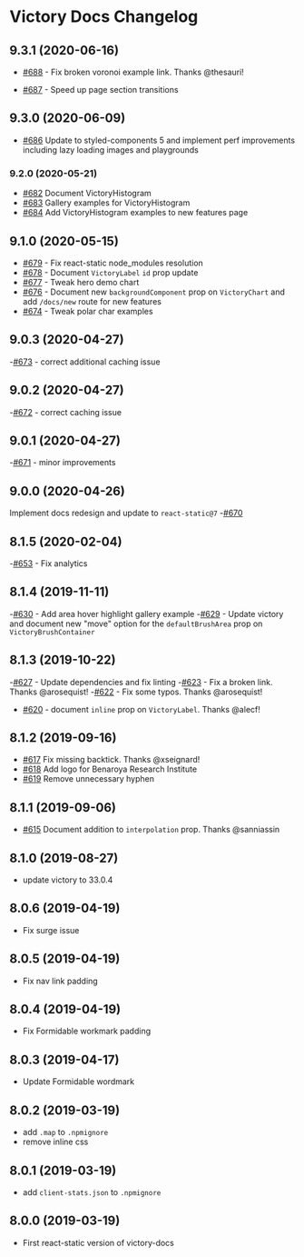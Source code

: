 # Victory Docs Changelog

## 9.3.1 (2020-06-16)

- [#688](https://github.com/FormidableLabs/victory-docs/pull/688) - Fix broken voronoi example link. Thanks @thesauri!

- [#687](https://github.com/FormidableLabs/victory-docs/pull/687) - Speed up page section transitions

## 9.3.0 (2020-06-09)

- [#686](https://github.com/FormidableLabs/victory-docs/pull/686) Update to styled-components 5 and implement perf improvements including lazy loading images and playgrounds

### 9.2.0 (2020-05-21)

- [#682](https://github.com/FormidableLabs/victory-docs/pull/682) Document VictoryHistogram
- [#683](https://github.com/FormidableLabs/victory-docs/pull/683) Gallery examples for VictoryHistogram
- [#684](https://github.com/FormidableLabs/victory-docs/pull/684) Add VictoryHistogram examples to new features page

## 9.1.0 (2020-05-15)


- [#679](https://github.com/FormidableLabs/victory-docs/pull/679) - Fix react-static node_modules resolution
- [#678](https://github.com/FormidableLabs/victory-docs/pull/678) - Document `VictoryLabel` `id` prop update
- [#677](https://github.com/FormidableLabs/victory-docs/pull/677) - Tweak hero demo chart
- [#676](https://github.com/FormidableLabs/victory-docs/pull/676) - Document new `backgroundComponent` prop on `VictoryChart` and add `/docs/new` route for new features
- [#674](https://github.com/FormidableLabs/victory-docs/pull/674) - Tweak polar char examples


## 9.0.3 (2020-04-27)

-[#673](https://github.com/FormidableLabs/victory-docs/pull/673) - correct additional caching issue


## 9.0.2 (2020-04-27)

-[#672](https://github.com/FormidableLabs/victory-docs/pull/672) - correct caching issue

## 9.0.1 (2020-04-27)

-[#671](https://github.com/FormidableLabs/victory-docs/pull/671) - minor improvements

## 9.0.0 (2020-04-26)

Implement docs redesign and update to `react-static@7`
-[#670](https://github.com/FormidableLabs/victory-docs/pull/670)

## 8.1.5 (2020-02-04)

-[#653](https://github.com/FormidableLabs/victory-docs/pull/653) - Fix analytics

## 8.1.4 (2019-11-11)

-[#630](https://github.com/FormidableLabs/victory-docs/pull/630) - Add area hover highlight gallery example
-[#629](https://github.com/FormidableLabs/victory-docs/pull/629) - Update victory and document new "move" option for the `defaultBrushArea` prop on `VictoryBrushContainer`

## 8.1.3 (2019-10-22)

-[#627](https://github.com/FormidableLabs/victory-docs/pull/627) - Update dependencies and fix linting
-[#623](https://github.com/FormidableLabs/victory-docs/pull/623) - Fix a broken link. Thanks @arosequist!
-[#622](https://github.com/FormidableLabs/victory-docs/pull/622) - Fix some typos. Thanks @arosequist!
- [#620](https://github.com/FormidableLabs/victory-docs/pull/620) - document `inline` prop on `VictoryLabel`. Thanks @alecf!

## 8.1.2 (2019-09-16)

- [#617](https://github.com/FormidableLabs/victory-docs/pull/617) Fix missing backtick. Thanks @xseignard!
- [#618](https://github.com/FormidableLabs/victory-docs/pull/618) Add logo for Benaroya Research Institute
- [#619](https://github.com/FormidableLabs/victory-docs/pull/619) Remove unnecessary hyphen

## 8.1.1 (2019-09-06)

 - [#615](https://github.com/FormidableLabs/victory-docs/pull/615) Document addition to `interpolation` prop. Thanks @sanniassin

## 8.1.0 (2019-08-27)

- update victory to 33.0.4

## 8.0.6 (2019-04-19)

- Fix surge issue

## 8.0.5 (2019-04-19)

- Fix nav link padding

## 8.0.4 (2019-04-19)

- Fix Formidable workmark padding

## 8.0.3 (2019-04-17)

- Update Formidable wordmark

## 8.0.2 (2019-03-19)

- add `.map` to `.npmignore`
- remove inline css

## 8.0.1 (2019-03-19)

- add `client-stats.json` to `.npmignore`

## 8.0.0 (2019-03-19)

- First react-static version of victory-docs
